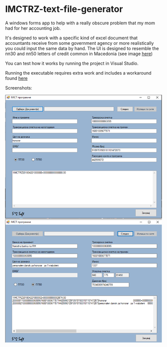 # IMCTRZ-text-file-generator
A windows forms app to help with a really obscure problem that my mom had for her accounting job.

It's designed to work with a specific kind of excel document that accountants receive from some government agency or more realistically you could input the same data by hand. The UI is designed to resemble the пп30 and пп50 letters of credit common in Macedonia (see image [here](http://arenal.com.mk/images/Products/virmani%20kom.jpg))

You can test how it works by running the project in Visual Studio.

Running the executable requires extra work and includes a workaround found [here](https://social.msdn.microsoft.com/Forums/sharepoint/en-US/4d6c383a-94eb-4898-9d22-aa4bb69be25b/excel-interop-systemruntimeinteropservicescomexception-0x800a03ec-microsoft-office-excel?forum=vbgeneral)


Screenshots:

![Alt text](https://github.com/StefanSquared/IMCTRZ-text-file-generator/blob/master/Screenshots/screenshot%20(1).png)
![Alt text](https://github.com/StefanSquared/IMCTRZ-text-file-generator/blob/master/Screenshots/screenshot%20(2).png)
